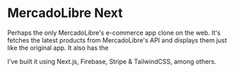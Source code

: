 # MercadoLibre Next

Perhaps the only MercadoLibre's e-commerce app clone on the web. It's fetches the latest products from MercadoLibre's API and displays them just like the original app. It also has the 


I've built it using Next.js, Firebase, Stripe & TailwindCSS, among others.
